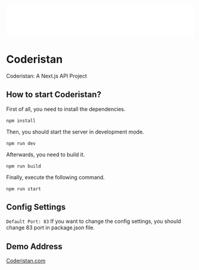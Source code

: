 <img src="https://raw.githubusercontent.com/enesbuyuk/coderistan/main/public/istan-theme/logo-white.png">

# Coderistan
 Coderistan: A Next.js API Project


## How to start Coderistan?
First of all, you need to install the dependencies.
```
npm install
```

Then, you should start the server in development mode.
```
npm run dev
```

Afterwards, you need to build it.
```
npm run build
```

Finally, execute the following command.
```
npm run start
```


## Config Settings
`Default Port: 83`
If you want to change the config settings, you should change 83 port  in package.json file.


## Demo Address
<a target="_blank" href="https://coderistan.com" title="Coderistan">Coderistan.com</a>

